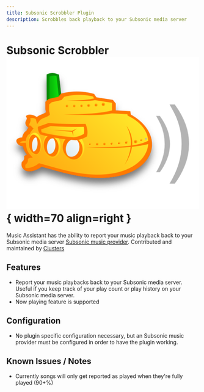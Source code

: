 ```yaml
---
title: Subsonic Scrobbler Plugin
description: Scrobbles back playback to your Subsonic media server
---
```


# Subsonic Scrobbler ![Preview image](../assets/icons/subsonic_icon.png){ width=70 align=right }

Music Assistant has the ability to report your music playback back to your Subsonic media server [Subsonic music provider](/music-providers/subsonic/). Contributed and maintained by [Clusters](https://github.com/clusters)

## Features

- Report your music playbacks back to your Subsonic media server. Useful if you keep track of your play count or play history on your Subsonic media server.
- Now playing feature is supported

## Configuration

- No plugin specific configuration necessary, but an Subsonic music provider must be configured in order to have the plugin working.

## Known Issues / Notes

- Currently songs will only get reported as played when they're fully played (90+%)
